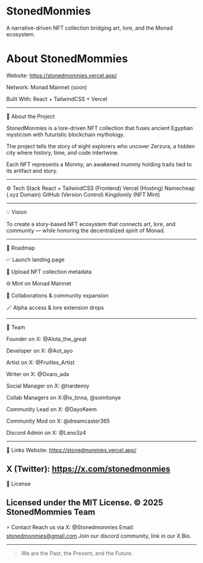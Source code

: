 # StonedMonmies
A narrative-driven NFT collection bridging art, lore, and the Monad ecosystem.

# About StonedMommies

Website: https://stonedmonmies.vercel.app/

Network: Monad Mainnet (soon)

Built With: React + TailwindCSS + Vercel


---

🧩 About the Project

StonedMonmies is a lore-driven NFT collection that fuses ancient Egyptian mysticism with futuristic blockchain mythology.

The project tells the story of eight explorers who uncover Zerzura, a hidden city where history, time, and code intertwine.

Each NFT represents a Monmy, an awakened mummy holding traits tied to its artifact and story.


---

⚙️ Tech Stack
React + TailwindCSS (Frontend)
Vercel (Hosting)
Namecheap (.xyz Domain)
GitHub (Version Control)
Kingdomly (NFT Mint)

---

💡 Vision

To create a story-based NFT ecosystem that connects art, lore, and community — while honoring the decentralized spirit of Monad.

---

🧱 Roadmap

✅ Launch landing page

🧩 Upload NFT collection metadata

🌐 Mint on Monad Mainnet

🫱 Collaborations & community expansion

🪄 Alpha access & lore extension drops

---

👥 Team

Founder on X:	@Alota_the_great

Developer on X:	@Aot_ayo

Artist on X:	@Fruitles_Artist

Writer on X:	@Oxaro_ada

Social Manager on X: @hardemiy

Collab Managers on X:@ix_tinna, @somitonye

Community Lead on X: @DayoKeem

Community Mod on X: @dreamcaster365

Discord Admin on X: @Leno3z4


---

🔗 Links
Website: https://stonedmonmies.vercel.app/

X (Twitter): https://x.com/stonedmonmies
---

🧿 License

Licensed under the MIT License.
© 2025 StonedMommies Team
---

⚡ Contact
Reach us via
X: @Stonedmonmies
Email: stonedmonmies@gmail.com
Join our discord community, link in our X Bio.


---
> We are the Past, the Present, and the Future.
